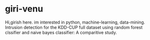 # giri-venu
Hi,girish here. im interested in python, machine-learning, data-mining. 
Intrusion detection for the KDD-CUP full dataset using random forest clssifier and naive bayes classifier: A comparitive study.
